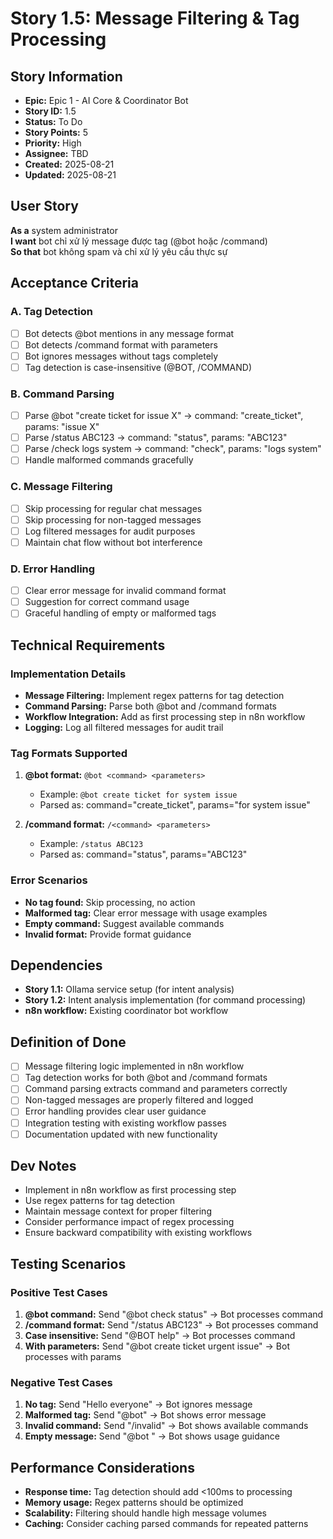 # Story 1.5: Message Filtering & Tag Processing

## Story Information
- **Epic:** Epic 1 - AI Core & Coordinator Bot
- **Story ID:** 1.5
- **Status:** To Do
- **Story Points:** 5
- **Priority:** High
- **Assignee:** TBD
- **Created:** 2025-08-21
- **Updated:** 2025-08-21

## User Story
**As a** system administrator  
**I want** bot chỉ xử lý message được tag (@bot hoặc /command)  
**So that** bot không spam và chỉ xử lý yêu cầu thực sự

## Acceptance Criteria

### A. Tag Detection
- [ ] Bot detects @bot mentions in any message format
- [ ] Bot detects /command format with parameters
- [ ] Bot ignores messages without tags completely
- [ ] Tag detection is case-insensitive (@BOT, /COMMAND)

### B. Command Parsing
- [ ] Parse @bot "create ticket for issue X" → command: "create_ticket", params: "issue X"
- [ ] Parse /status ABC123 → command: "status", params: "ABC123"
- [ ] Parse /check logs system → command: "check", params: "logs system"
- [ ] Handle malformed commands gracefully

### C. Message Filtering
- [ ] Skip processing for regular chat messages
- [ ] Skip processing for non-tagged messages
- [ ] Log filtered messages for audit purposes
- [ ] Maintain chat flow without bot interference

### D. Error Handling
- [ ] Clear error message for invalid command format
- [ ] Suggestion for correct command usage
- [ ] Graceful handling of empty or malformed tags

## Technical Requirements

### Implementation Details
- **Message Filtering:** Implement regex patterns for tag detection
- **Command Parsing:** Parse both @bot and /command formats
- **Workflow Integration:** Add as first processing step in n8n workflow
- **Logging:** Log all filtered messages for audit trail

### Tag Formats Supported
1. **@bot format:** `@bot <command> <parameters>`
   - Example: `@bot create ticket for system issue`
   - Parsed as: command="create_ticket", params="for system issue"

2. **/command format:** `/<command> <parameters>`
   - Example: `/status ABC123`
   - Parsed as: command="status", params="ABC123"

### Error Scenarios
- **No tag found:** Skip processing, no action
- **Malformed tag:** Clear error message with usage examples
- **Empty command:** Suggest available commands
- **Invalid format:** Provide format guidance

## Dependencies
- **Story 1.1:** Ollama service setup (for intent analysis)
- **Story 1.2:** Intent analysis implementation (for command processing)
- **n8n workflow:** Existing coordinator bot workflow

## Definition of Done
- [ ] Message filtering logic implemented in n8n workflow
- [ ] Tag detection works for both @bot and /command formats
- [ ] Command parsing extracts command and parameters correctly
- [ ] Non-tagged messages are properly filtered and logged
- [ ] Error handling provides clear user guidance
- [ ] Integration testing with existing workflow passes
- [ ] Documentation updated with new functionality

## Dev Notes
- Implement in n8n workflow as first processing step
- Use regex patterns for tag detection
- Maintain message context for proper filtering
- Consider performance impact of regex processing
- Ensure backward compatibility with existing workflows

## Testing Scenarios

### Positive Test Cases
1. **@bot command:** Send "@bot check status" → Bot processes command
2. **/command format:** Send "/status ABC123" → Bot processes command
3. **Case insensitive:** Send "@BOT help" → Bot processes command
4. **With parameters:** Send "@bot create ticket urgent issue" → Bot processes with params

### Negative Test Cases
1. **No tag:** Send "Hello everyone" → Bot ignores message
2. **Malformed tag:** Send "@bot" → Bot shows error message
3. **Invalid command:** Send "/invalid" → Bot shows available commands
4. **Empty message:** Send "@bot " → Bot shows usage guidance

## Performance Considerations
- **Response time:** Tag detection should add <100ms to processing
- **Memory usage:** Regex patterns should be optimized
- **Scalability:** Filtering should handle high message volumes
- **Caching:** Consider caching parsed commands for repeated patterns
